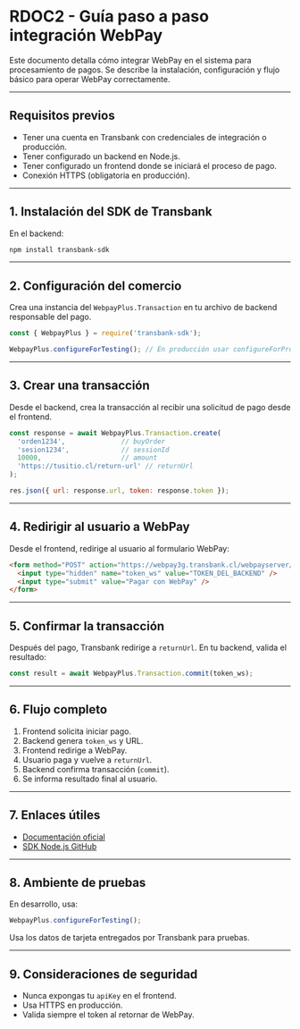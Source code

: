 # RDOC2 - Guía paso a paso integración WebPay

Este documento detalla cómo integrar WebPay en el sistema para procesamiento de pagos. Se describe la instalación, configuración y flujo básico para operar WebPay correctamente.

---

## Requisitos previos

- Tener una cuenta en Transbank con credenciales de integración o producción.
- Tener configurado un backend en Node.js.
- Tener configurado un frontend donde se iniciará el proceso de pago.
- Conexión HTTPS (obligatoria en producción).

---

## 1. Instalación del SDK de Transbank

En el backend:

```bash
npm install transbank-sdk
```

---

## 2. Configuración del comercio

Crea una instancia del `WebpayPlus.Transaction` en tu archivo de backend responsable del pago.

```js
const { WebpayPlus } = require('transbank-sdk');

WebpayPlus.configureForTesting(); // En producción usar configureForProduction(commerceCode, apiKey)
```

---

## 3. Crear una transacción

Desde el backend, crea la transacción al recibir una solicitud de pago desde el frontend.

```js
const response = await WebpayPlus.Transaction.create(
  'orden1234',              // buyOrder
  'sesion1234',             // sessionId
  10000,                    // amount
  'https://tusitio.cl/return-url' // returnUrl
);

res.json({ url: response.url, token: response.token });
```

---

## 4. Redirigir al usuario a WebPay

Desde el frontend, redirige al usuario al formulario WebPay:

```html
<form method="POST" action="https://webpay3g.transbank.cl/webpayserver/initTransaction">
  <input type="hidden" name="token_ws" value="TOKEN_DEL_BACKEND" />
  <input type="submit" value="Pagar con WebPay" />
</form>
```

---

## 5. Confirmar la transacción

Después del pago, Transbank redirige a `returnUrl`. En tu backend, valida el resultado:

```js
const result = await WebpayPlus.Transaction.commit(token_ws);
```

---

## 6. Flujo completo

1. Frontend solicita iniciar pago.
2. Backend genera `token_ws` y URL.
3. Frontend redirige a WebPay.
4. Usuario paga y vuelve a `returnUrl`.
5. Backend confirma transacción (`commit`).
6. Se informa resultado final al usuario.

---

## 7. Enlaces útiles

- [Documentación oficial](https://transbankdevelopers.cl/)
- [SDK Node.js GitHub](https://github.com/TransbankDevelopers/transbank-sdk-nodejs)

---

## 8. Ambiente de pruebas

En desarrollo, usa:

```js
WebpayPlus.configureForTesting();
```

Usa los datos de tarjeta entregados por Transbank para pruebas.

---

## 9. Consideraciones de seguridad

- Nunca expongas tu `apiKey` en el frontend.
- Usa HTTPS en producción.
- Valida siempre el token al retornar de WebPay.
